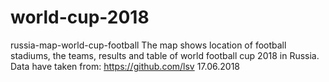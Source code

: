 # world-cup-2018
russia-map-world-cup-football
The map shows location of football stadiums, the teams, results and table of world football cup 2018 in Russia.
Data have taken from: https://github.com/lsv
17.06.2018
